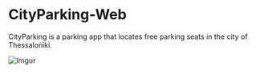 # CityParking-Web
CityParking is a parking app that locates free parking seats in the city of Thessaloniki.

 ![Imgur](https://imgur.com/vEV02Mi)
